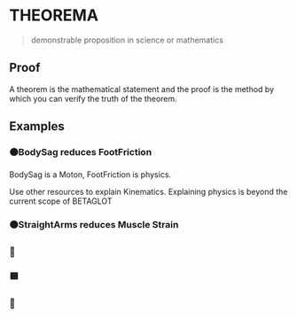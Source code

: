 # THEOREMA

<!-- This page explains what a theorem is. The actual list of theorems are within each BetaType Section in the Encyclopedia -->

> demonstrable proposition in science or mathematics

## Proof

A theorem is the mathematical statement and the proof is the method by which you can verify the truth of the theorem.

## Examples

### 🟠<moto></moto>BodySag reduces FootFriction

BodySag is a Moton, FootFriction is physics.

Use other resources to explain Kinematics. Explaining physics is beyond the current scope of BETAGLOT

### 🟠<moto></moto>StraightArms reduces Muscle Strain

### 🔻<via></via>

### 🟩<eko></eko>

### 💜<neuro></neuro>